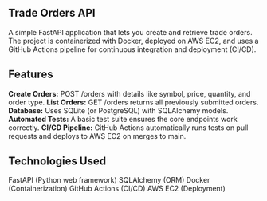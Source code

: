 ## Trade Orders API


A simple FastAPI application that lets you create and retrieve trade orders. The project is containerized with Docker, deployed on AWS EC2, and uses a GitHub Actions pipeline for continuous integration and deployment (CI/CD).

## Features
**Create Orders:** POST /orders with details like symbol, price, quantity, and order type.
**List Orders:** GET /orders returns all previously submitted orders.
**Database:** Uses SQLite (or PostgreSQL) with SQLAlchemy models.
**Automated Tests:** A basic test suite ensures the core endpoints work correctly.
**CI/CD Pipeline:** GitHub Actions automatically runs tests on pull requests and deploys to AWS EC2 on merges to main.


## Technologies Used
FastAPI (Python web framework)
SQLAlchemy (ORM)
Docker (Containerization)
GitHub Actions (CI/CD)
AWS EC2 (Deployment)
